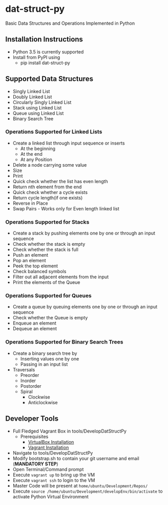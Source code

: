 # dat-struct-py

Basic Data Structures and Operations Implemented in Python

## Installation Instructions

- Python 3.5 is currently supported
- Install from PyPI using
  - pip install dat-struct-py

## Supported Data Structures

- Singly Linked List
- Doubly Linked List
- Circularly Singly Linked List  
- Stack using Linked List
- Queue using Linked List
- Binary Search Tree

### Operations Supported for Linked Lists

- Create a linked list through input sequence or inserts
  - At the beginning
  - At the end
  - At any Position
- Delete a node carrying some value
- Size
- Print
- Quick check whether the list has even length
- Return nth element from the end
- Quick check whether a cycle exists
- Return cycle length(if one exists)
- Reverse in Place
- Swap Pairs - Works only for Even length linked list

### Operations Supported for Stacks

- Create a stack by pushing elements one by one or through an input sequence
- Check whether the stack is empty
- Check whether the stack is full
- Push an element
- Pop an element
- Peek the top element
- Check balanced symbols
- Filter out all adjacent elements from the input
- Print the elements of the Queue

### Operations Supported for Queues

- Create a queue by queuing elements one by one or through an input sequence
- Check whether the Queue is empty
- Enqueue an element
- Dequeue an element

### Operations Supported for Binary Search Trees

- Create a binary search tree by
  - Inserting values one by one
  - Passing in an input list
- Traversals
  - Preorder
  - Inorder
  - Postorder
  - Spiral
    - Clockwise
    - Anticlockwise

## Developer Tools

- Full Fledged Vagrant Box in tools/DevelopDatStructPy
  - Prerequisites
    - [VirtualBox Installation](https://www.virtualbox.org/wiki/Downloads)
    - [Vagrant Installation](https://www.vagrantup.com/downloads.html)
- Navigate to tools/DevelopDatStructPy
- Modify bootstrap.sh to contain your git username and email (**MANDATORY STEP**)
- Open Terminal/Command prompt
- Execute `vagrant up` to bring up the VM
- Execute `vagrant ssh` to login to the VM
- Master Code will be present at `home/ubuntu/Development/Repos/`
- Execute `source /home/ubuntu/Development/developEnv/bin/activate` to activate Python Virtual Environment
